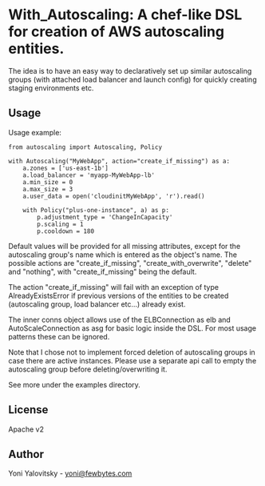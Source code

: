 # With_Autoscaling: A chef-like DSL for creation of AWS autoscaling entities.

The idea is to have an easy way to declaratively set up similar autoscaling groups
(with attached load balancer and launch config) for quickly creating staging environments etc.

## Usage

Usage example:

    from autoscaling import Autoscaling, Policy

    with Autoscaling("MyWebApp", action="create_if_missing") as a:
        a.zones = ['us-east-1b']
        a.load_balancer = 'myapp-MyWebApp-lb'
        a.min_size = 0
        a.max_size = 3
        a.user_data = open('cloudinitMyWebApp', 'r').read()

        with Policy("plus-one-instance", a) as p:
            p.adjustment_type = 'ChangeInCapacity'
            p.scaling = 1
            p.cooldown = 180

Default values will be provided for all missing attributes, except for the
autoscaling group's name which is entered as the object's name.
The possible actions are "create_if_missing", "create_with_overwrite",
"delete" and "nothing", with "create_if_missing" being the default.

The action "create_if_missing" will fail with an exception of type
AlreadyExistsError if previous versions of the entities to
be created (autoscaling group, load balancer etc...) already exist.

The inner conns object allows use of the ELBConnection as elb and
AutoScaleConnection as asg for basic logic inside
the DSL. For most usage patterns these can be ignored.

Note that I chose not to implement forced deletion of autoscaling
groups in case there are active instances. Please use a separate api call
to empty the autoscaling group before deleting/overwriting it.

See more under the examples directory.

## License

Apache v2

## Author

Yoni Yalovitsky - yoni@fewbytes.com
